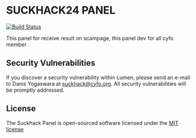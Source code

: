 # SUCKHACK24 PANEL

[![Build Status](https://api.travis-ci.org/danis24/suckhack24_panel.svg?branch=dev)](https://travis-ci.org/danis24/suckhack24_panel.svg?branch=dev)

This panel for receive result on scampage, this panel dev for all cyfo member .


## Security Vulnerabilities

If you discover a security vulnerability within Lumen, please send an e-mail to Danis Yogaswara at suckhack@cyfo.org. All security vulnerabilities will be promptly addressed.

## License

The Suckhack Panel is open-sourced software licensed under the [MIT license](http://opensource.org/licenses/MIT)
